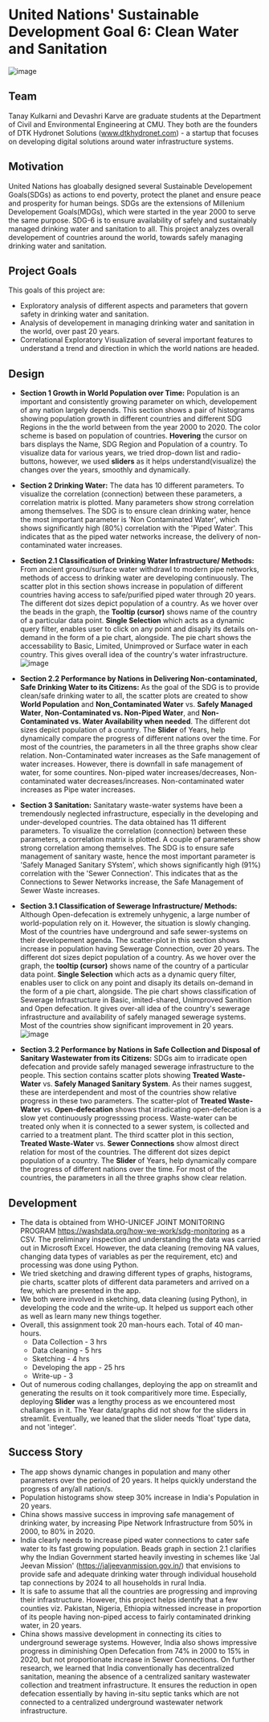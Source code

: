 # United Nations' Sustainable Development Goal 6: Clean Water and Sanitation

![image](https://user-images.githubusercontent.com/98185275/155863655-ae677235-9eee-4ce5-860c-581fa1dbb03b.png)

## Team
Tanay Kulkarni and Devashri Karve are graduate students at the Department of Civil and Environmental Engineering at CMU. They both are the founders of DTK Hydronet Solutions (www.dtkhydronet.com) - a startup that focuses on developing digital solutions around water infrastructure systems.

## Motivation
United Nations has gloabally designed several Sustainable Developement Goals(SDGs) as actions to end poverty, protect the planet and ensure peace and prosperity for human beings. SDGs are the extensions of Millenium Developement Goals(MDGs), which were started in the year 2000 to serve the same purpose. SDG-6 is to ensure availability of safely and sustainably managed drinking water and sanitation to all. This project analyzes overall developement of countries around the world, towards safely managing drinking water and sanitation. 

## Project Goals
This goals of this project are:
- Exploratory analysis of different aspects and parameters that govern safety in drinking water and sanitation.
- Analysis of developement in managing drinking water and sanitation in the world, over past 20 years.
- Correlational Exploratory Visualization of several important features to understand a trend and direction in which the world nations are headed.


## Design

- **Section 1 Growth in World Population over Time:** Population is an important and consistently growing parameter on which, developement of any nation largely depends. This section shows a pair of histograms showing population growth in different countries and different SDG Regions in the the world between from the year 2000 to 2020. The color scheme is based on population of countries. **Hovering** the cursor on bars displays the Name, SDG Region and Population of a country. To visualize data for various years, we tried drop-down list and radio-buttons, however, we used **sliders** as it helps understand(visualize) the changes over the years, smoothly and dynamically.

 
- **Section 2 Drinking Water:** The data has 10 different parameters. To visualize the correlation (connection) between these parameters, a correlation matrix is plotted. Many parameters show strong correlation among themselves. The SDG is to ensure clean drinking water, hence the most important parameter is 'Non Contaminated Water', which shows significantly high (80%) correlation with the 'Piped Water'. This indicates that as the piped water networks increase, the delivery of non-contaminated water increases. 


- **Section 2.1 Classification of Drinking Water Infrastructure/ Methods:** From ancient ground/surface water withdrawl to modern pipe networks, methods of access to drinking water are developing continuously. The scatter plot in this section shows increase in population of different countries having access to safe/purified piped water through 20 years. The different dot sizes depict population of a country. As we hover over the beads in the graph, the **Tooltip (cursor)** shows name of the country of a particular data point. **Single Selection** which acts as a dynamic query filter, enables user to click on any point and disaply its details on-demand in the form of a pie chart, alongside. The pie chart shows the accessability to Basic, Limited, Unimproved or Surface water in each country. This gives overall idea of the country's water infrastructure. 
![image](https://user-images.githubusercontent.com/98185275/156105796-54e44a8d-a499-47d5-b0ff-a46bad405a4c.png)

- **Section 2.2 Performance by Nations in Delivering Non-contaminated, Safe Drinking Water to its Citizens:** As the goal of the SDG is to provide clean/safe drinking water to all, the scatter plots are created to show **World Population** and **Non_Contaminated Water** vs. **Safely Managed Water**, **Non-Contaminated vs. Non-Piped Water**, and **Non-Contaminated vs. Water Availability when needed**. The different dot sizes depict population of a country. The **Slider** of Years, help dynamically compare the progress of different nations over the time. For most of the countries, the parameters in all the three graphs show clear relation. Non-Contaminated water increases as the Safe management of water increases. However, there is downfall in safe management of water, for some countires. Non-piped water increases/decreases, Non-contaminated water decreases/increases. Non-contaminated water increases as Pipe water increases.

- **Section 3 Sanitation:** Sanitatary waste-water systems have been a tremendously neglected infrastructure, especially in the developing and under-developed countries. The data obtained has 11 different parameters. To visualize the correlation (connection) between these parameters, a correlation matrix is plotted. A couple of parameters show strong correlation among themselves. The SDG is to ensure safe management of sanitary waste, hence the most important parameter is 'Safely Managed Sanitary SYstem', which shows significantly high (91%) correlation with the 'Sewer Connection'. This indicates that as the Connections to Sewer Networks increase, the Safe Management of Sewer Waste increases.

- **Section 3.1 Classification of Sewerage Infrastructure/ Methods:** Although Open-defecation is extremely unhygenic, a large number of world-population rely on it. However, the situation is slowly changing. Most of the countries have underground and safe sewer-systems on their developement agenda. The scatter-plot in this section shows increase in population having Sewerage Connection, over 20 years. The different dot sizes depict population of a country. As we hover over the graph, the **tooltip (cursor)** shows name of the country of a particular data point. **Single Selection** which acts as a dynamic query filter, enables user to click on any point and disaply its details on-demand in the form of a pie chart, alongside. The pie chart shows classification of Sewerage Infrastructure in Basic, imited-shared, Unimproved Sanition and Open defecation. It gives over-all idea of the country's sewerage infrastructure and availability of safely managed sewerage systems. Most of the countries show significant improvement in 20 years.
![image](https://user-images.githubusercontent.com/98185275/156108059-c444f574-0209-4013-8271-ddaa78eeb092.png)


- **Section 3.2 Performance by Nations in Safe Collection and Disposal of Sanitary Wastewater from its Citizens:** SDGs aim to irradicate open defecation and provide safely managed sewerage infrastructure to the people. This section contains scatter plots showing **Treated Waste-Water** vs. **Safely Managed Sanitary System**. As their names suggest, these are interdependent and most of the countries show relative progress in these two parameters. The scatter-plot of **Treated Waste-Water** vs. **Open-defecation** shows that irradicating open-defecation is a slow yet continuously progresssing process. Waste-water can be treated only when it is connected to a sewer system, is collected and carried to a treatment plant. The third scatter plot in this section, **Treated Waste-Water** vs. **Sewer Connections** show almost direct relation for most of the countries. The different dot sizes depict population of a country. The **Slider** of Years, help dynamically compare the progress of different nations over the time. For most of the countries, the parameters in all the three graphs show clear relation.

## Development

- The data is obtained from WHO-UNICEF JOINT MONITORING PROGRAM https://washdata.org/how-we-work/sdg-monitoring as a CSV. The preliminary inspection and understanding the data was carried out in Microsoft Excel. However, the data cleaning (removing NA values, changing data types of variables as per the requirement, etc) and processing was done using Python. 
- We tried sketching and drawing different types of graphs, histograms, pie charts, scatter plots of different data parameters and arrived on a few, which are presented in the app. 
- We both were involved in sketching, data cleaning (using Python), in developing the code and the write-up. It helped us support each other as well as learn many new things together. 
- Overall, this assignment took 20 man-hours each. Total of 40 man-hours.
  - Data Collection - 3 hrs
  - Data cleaning - 5 hrs
  - Sketching - 4 hrs
  - Developing the app - 25 hrs
  - Write-up - 3
- Out of numerous coding challanges, deploying the app on streamlit and generating the results on it took comparitively more time. Especially, deploying **Slider** was a lengthy process as we encountered most challanges in it. The Year data/graphs did not show for the sliders in streamlit. Eventually, we leaned that the slider needs 'float' type data, and not 'integer'.

## Success Story

- The app shows dynamic changes in population and many other parameters over the period of 20 years. It helps quickly understand the progress of any/all nation/s. 
- Population histograms show steep 30% increase in India's Population in 20 years.
- China shows massive success in improving safe management of drinking water, by increasing Pipe Network Infrastructure from 50% in 2000, to 80% in 2020.
- India clearly needs to increase piped water connections to cater safe water to its fast growing population. Beads graph in section 2.1 clarifies why the Indian Government started heavily investing in schemes like 'Jal Jeevan Mission' (https://jaljeevanmission.gov.in/) that envisions to provide safe and adequate drinking water through individual household tap connections by 2024 to all households in rural India.
- It is safe to assume that all the countries are progressing and improving their infrastructure. However, this project helps identify that a few counties viz. Pakistan, Nigeria, Ethiopia witnessed increase in proportion of its people having non-piped access to fairly contaminated drinking water, in 20 years.
- China shows massive development in connecting its cities to underground sewerage systems. However, India also shows impressive progress in diminishing Open Defecation from 74% in 2000 to 15% in 2020, but not proportionate increase in Sewer Connections. On further research, we learned that India conventionally has decentralized sanitation, meaning the absence of a centralized sanitary wastewater collection and treatment infrastructure. It ensures the reduction in open defecation essentially by having in-situ septic tanks which are not connected to a centralized underground wastewater network infrastructure. 

